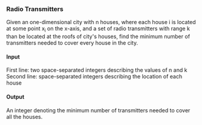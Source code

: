 ### Radio Transmitters
Given an one-dimensional city with n houses, where each house i is located at some point x<sub>i</sub> on the x-axis, and a set
of radio transmitters with range k than be located at the roofs of city's houses, find the minimum number of transmitters needed
to cover every house in the city.

#### Input
First line: two space-separated integers describing the values of n and k  
Second line: space-separated integers describing the location of each house

#### Output
An integer denoting the minimum number of transmitters needed to cover all the houses.
